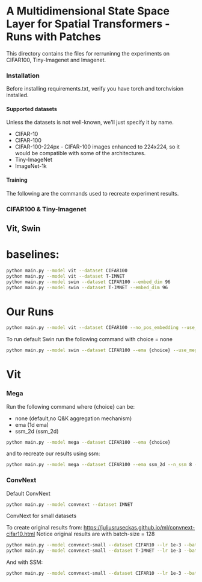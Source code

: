 # A Multidimensional State Space Layer for Spatial Transformers - Runs with Patches

This directory contains the files for rerruninng the experiments on CIFAR100, Tiny-Imagenet and Imagenet.

### Installation

Before installing requirements.txt, verify you have torch and torchvision installed.

#### Supported datasets

Unless the datasets is not well-known, we'll just specify it by name.

- CIFAR-10
- CIFAR-100
- CIFAR-100-224px - CIFAR-100 images enhanced to 224x224, so it would be compatible with some of the architectures.
- Tiny-ImageNet
- ImageNet-1k

#### Training
The following are the commands used to recreate experiment results.
### CIFAR100 & Tiny-Imagenet

## Vit, Swin

# baselines:
```bash
python main.py --model vit --dataset CIFAR100
python main.py --model vit --dataset T-IMNET
python main.py --model swin --dataset CIFAR100 --embed_dim 96
python main.py --model swin --dataset T-IMNET --embed_dim 96
```
# Our Runs

```bash
python main.py --model vit --dataset CIFAR100 --no_pos_embedding --use_mix_ffn --ema ssm_2d --normalize --n_ssm=2 --ndim 16 --directions_amount 2 --seed 0
```

To run default Swin run the following command with choice = none

```bash
python main.py --model swin --dataset CIFAR100 --ema {choice} --use_mega_gating --embed_dim 96
```

# Vit



### Mega

Run the following command where {choice} can be:

- none (default,no Q&K aggregation mechanism)
- ema (1d ema)
- ssm_2d (ssm_2d)

```bash
python main.py --model mega --dataset CIFAR100 --ema {choice}
```

and to recreate our results using ssm:

```bash
python main.py --model mega --dataset CIFAR100 --ema ssm_2d --n_ssm 8 --ndim 16
```

### ConvNext

Default ConvNext

```bash
python main.py --model convnext --dataset IMNET
```

ConvNext for small datasets

To create original results from: https://juliusruseckas.github.io/ml/convnext-cifar10.html
Notice original results are with batch-size = 128

```bash
python main.py --model convnext-small --dataset CIFAR10 --lr 1e-3 --batch_size 128 --weight-decay 1e-1
python main.py --model convnext-small --dataset T-IMNET --lr 1e-3 --batch_size 128 --weight-decay 1e-1
```

And with SSM:

```bash
python main.py --model convnext-small --dataset CIFAR10 --lr 1e-3 --batch_size 128 --weight-decay 1e-1  --ema ssm_2d --ssm_kernel_size 7 --n_ssm 2 --directions_amount 2 --ndim 16 --complex_ssm --seed 0 
```